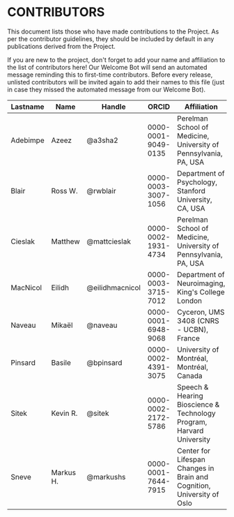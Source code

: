 # CONTRIBUTORS

This document lists those who have made contributions to the Project.
As per the contributor guidelines, they should be included by default in any publications derived from the Project.

If you are new to the project, don't forget to add your name and affiliation to the list of contributors here! Our Welcome Bot will send an automated message reminding this to first-time contributors.
Before every release, unlisted contributors will be invited again to add their names to this file (just in case they missed the automated message from our Welcome Bot).

| **Lastname** | **Name** | **Handle** | **ORCID** | **Affiliation** |
| --- | --- | --- | --- | --- |
| Adebimpe | Azeez | @a3sha2 | 0000-0001-9049-0135 | Perelman School of Medicine, University of Pennsylvania, PA, USA |
| Blair | Ross W. | @rwblair | 0000-0003-3007-1056 | Department of Psychology, Stanford University, CA, USA |
| Cieslak | Matthew | @mattcieslak | 0000-0002-1931-4734 | Perelman School of Medicine, University of Pennsylvania, PA, USA |
| MacNicol | Eilidh | @eilidhmacnicol | 0000-0003-3715-7012 | Department of Neuroimaging, King's College London |
| Naveau | Mikaël | @naveau | 0000-0001-6948-9068 | Cyceron, UMS 3408 (CNRS - UCBN), France |
| Pinsard | Basile | @bpinsard | 0000-0002-4391-3075 | University of Montréal, Montréal, Canada |
| Sitek | Kevin R. | @sitek | 0000-0002-2172-5786 | Speech & Hearing Bioscience & Technology Program, Harvard University |
| Sneve | Markus H. | @markushs | 0000-0001-7644-7915 | Center for Lifespan Changes in Brain and Cognition, University of Oslo |
